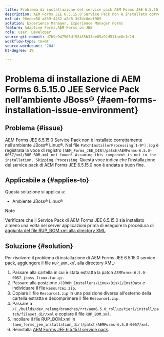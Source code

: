 ```yaml
---
title: Problema di installazione del service pack AEM Forms JEE 6.5.15.0 nell’ambiente JBoss® Linux®
description: AEM Forms JEE 6.5.15.0 Service Pack non è installato correttamente nell’ambiente JBoss® Linux®. Eventuali modifiche delle patch non vengono applicate al server applicazioni. Aggiungi il file "RUP_BOM.xml" alla directory XML.
exl-id: 96ecbe58-a859-4432-a2d8-3d5dc0eaf989
solution: Experience Manager, Experience Manager Forms
feature: Adaptive Forms,AEM Forms on JEE
role: User, Developer
source-git-commit: d7b9e947503df58435b3fee85a92d51fae8c1d2d
workflow-type: tm+mt
source-wordcount: '204'
ht-degree: 1%

---
```


# Problema di installazione di AEM Forms 6.5.15.0 JEE Service Pack nell’ambiente JBoss® {#aem-forms-installation-issue-environment}

## Problema   {#issue}

AEM Forms JEE 6.5.15.0 Service Pack non è installato correttamente nell’ambiente JBoss® Linux®. Nel file `PatchInstallerProcessing[1-9*].log` è registrata la voce di registro `[AEM_Forms_JEE_DIR]/patch/AEMForms-6.5.0-0057/xml/RUP_BOM.xml not found! Assuming this component is not in the installation. Skipping Processing`. Questa voce indica che l’installazione del service pack di AEM Forms JEE 6.5.15.0 non è andata a buon fine.

## Applicabile a {#applies-to}

Questa soluzione si applica a:
* Ambiente JBoss® Linux®

>[!NOTE]
>
> Verificare che il Service Pack di AEM Forms JEE 6.5.15.0 sia installato almeno una volta nel server applicazioni prima di eseguire la procedura di [aggiunta del file RUP_BOM.xml alla directory XML](#solution-solution).

## Soluzione {#solution}

Per risolvere il problema di installazione di AEM Forms JEE 6.5.15.0 service pack, aggiungere il file `RUP_BOM.xml` alla directory XML:
1. Passare alla cartella in cui è stata estratta la patch `AEMForms-6.5.0-0057_jboss_linux.tar.gz`.
1. Passare alla posizione `/CDROM_Installers/Linux/Disk1/InstData` e individuare il file `Resource1.zip`.
1. Copiare il file `Resource1.zip` in una posizione diversa all&#39;esterno della cartella estratta e decomprimere il file `Resource1.zip`.
1. Passare a `/C_/builds/dev_releng/branches/rrt/aem6.5.0_rollup/tier1/install/patch/fileset_dir/xml` e copiare il file `RUP_BOM.xml`.
1. Incollare il file RUP_BOM.xml in `[aem_forms_jee_installation_dir]/patch/AEMForms-6.5.0-0057/xml`.
1. Reinstalla [AEM Forms JEE 6.5.15.0 service pack](https://experienceleague.adobe.com/docs/experience-manager-release-information/aem-release-updates/forms-updates/aem-forms-releases.html?lang=it).

